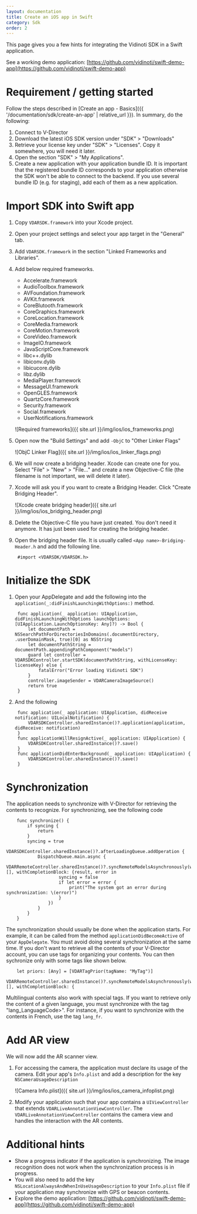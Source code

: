 ```yaml
---
layout: documentation
title: Create an iOS app in Swift
category: Sdk
order: 2
---
```


This page gives you a few hints for integrating the Vidinoti SDK in a Swift application.

See a working demo application: [https://github.com/vidinoti/swift-demo-app](https://github.com/vidinoti/swift-demo-app)

# Requirement / getting started

Follow the steps described in [Create an app - Basics]({{ '/documentation/sdk/create-an-app' | relative_url }}). In summary, do the following:

1. Connect to V-Director
2. Download the latest iOS SDK version under "SDK" > "Downloads"
3. Retrieve your license key under "SDK" > "Licenses". Copy it somewhere, you will need it later.
4. Open the section "SDK" > "My Applications".
5. Create a new application with your application bundle ID. It is important that the registered bundle ID corresponds to your application otherwise the SDK won't be able to connect to the backend. If you use several bundle ID (e.g. for staging), add each of them as a new application.

# Import SDK into Swift app

1. Copy `VDARSDK.framework` into your Xcode project.
2. Open your project settings and select your app target in the "General" tab.
3. Add `VDARSDK.framework` in the section "Linked Frameworks and Libraries".
4. Add below required frameworks.

    - Accelerate.framework
    - AudioToolbox.framework
    - AVFoundation.framework
    - AVKit.framework
    - CoreBlutooth.framework
    - CoreGraphics.framework
    - CoreLocation.framework
    - CoreMedia.framework
    - CoreMotion.framework
    - CoreVideo.framework
    - ImageIO.framework
    - JavaScriptCore.framework
    - libc++.dylib
    - libiconv.dylib
    - libicucore.dylib
    - libz.dylib
    - MediaPlayer.framework
    - MessageUI.framework
    - OpenGLES.framework
    - QuartzCore.framework
    - Security.framework
    - Social.framework
    - UserNotifications.framework

    ![Required frameworks]({{ site.url }}/img/ios/ios_frameworks.png)

5. Open now the "Build Settings" and add `-ObjC` to "Other Linker Flags"

    ![ObjC Linker Flag]({{ site.url }}/img/ios/ios_linker_flags.png)

6. We will now create a bridging header. Xcode can create one for you. Select "File" > "New" > "File..." and create a new Objective-C file (the filename is not important, we will delete it later).
7. Xcode will ask you if you want to create a Bridging Header. Click "Create Bridging Header".

    ![Xcode create bridging header]({{ site.url }}/img/ios/ios_bridging_header.png)

8. Delete the Objective-C file you have just created. You don't need it anymore. It has just been used for creating the bridging header.
9. Open the bridging header file. It is usually called `<App name>-Bridging-Header.h` and add the following line.

        #import <VDARSDK/VDARSDK.h>

# Initialize the SDK

1. Open your AppDelegate and add the following into the `application(_:didFinishLaunchingWithOptions:)` method.

        func application(_ application: UIApplication, didFinishLaunchingWithOptions launchOptions: [UIApplication.LaunchOptionsKey: Any]?) -> Bool {
            let documentPath = NSSearchPathForDirectoriesInDomains(.documentDirectory, .userDomainMask, true)[0] as NSString
            let documentPathString = documentPath.appendingPathComponent("models")
            guard let controller = VDARSDKController.startSDK(documentPathString, withLicenseKey: licenseKey) else {
                fatalError("Error loading Vidinoti SDK")
            }
            controller.imageSender = VDARCameraImageSource()
            return true
        }

2. And the following

        func application(_ application: UIApplication, didReceive notification: UILocalNotification) {
            VDARSDKController.sharedInstance()?.application(application, didReceive: notification)
        }
        func applicationWillResignActive(_ application: UIApplication) {
            VDARSDKController.sharedInstance()?.save()
        }
        func applicationDidEnterBackground(_ application: UIApplication) {
            VDARSDKController.sharedInstance()?.save()
        }

# Synchronization

The application needs to synchronize with V-Director for retrieving the contents to recognize. For synchronizing, see the following code

        func synchronize() {
            if syncing {
                return
            }
            syncing = true
            VDARSDKController.sharedInstance()?.afterLoadingQueue.addOperation {
                DispatchQueue.main.async {
                    VDARRemoteController.sharedInstance()?.syncRemoteModelsAsynchronously(withPriors: [], withCompletionBlock: {result, error in
                        syncing = false
                        if let error = error {
                            print("The system got an error during synchronization: \(error)")
                        }
                    })
                }
            }
        }

The synchronization should usually be done when the application starts. For example, it can be called from the method `applicationDidBecomeActive` of your `AppDelegate`.
You must avoid doing several synchronization at the same time.
If you don't want to retrieve all the contents of your V-Director account, you can use tags for organizing your contents. You can then sychronize only with some tags like shown below.

        let priors: [Any] = [VDARTagPrior(tagName: "MyTag")]
        VDARRemoteController.sharedInstance()?.syncRemoteModelsAsynchronously(withPriors: [], withCompletionBlock: {

Multilingual contents also work with special tags. If you want to retrieve only the content of a given language, you must synchronize with the tag "lang_LanguageCode>". For instance, if you want to synchronize with the contents in French, use the tag `lang_fr`.

# Add AR view

We will now add the AR scanner view.

1. For accessing the camera, the application must declare its usage of the camera. Edit your app's `Info.plist` and add a description for the key `NSCameraUsageDescription`

    ![Camera Info.plist]({{ site.url }}/img/ios/ios_camera_infoplist.png)

2. Modify your application such that your app contains a `UIViewController` that extends `VDARLiveAnnotationViewController`. The `VDARLiveAnnotationViewController` contains the camera view and handles the interaction with the AR contents.

# Additional hints

* Show a progress indicator if the application is synchronizing. The image recognition does not work when the synchronization process is in progress.
* You will also need to add the key `NSLocationAlwaysAndWhenInUseUsageDescription` to your `Info.plist` file if your application may synchronize with GPS or beacon contents.
* Explore the demo application: [https://github.com/vidinoti/swift-demo-app](https://github.com/vidinoti/swift-demo-app)
